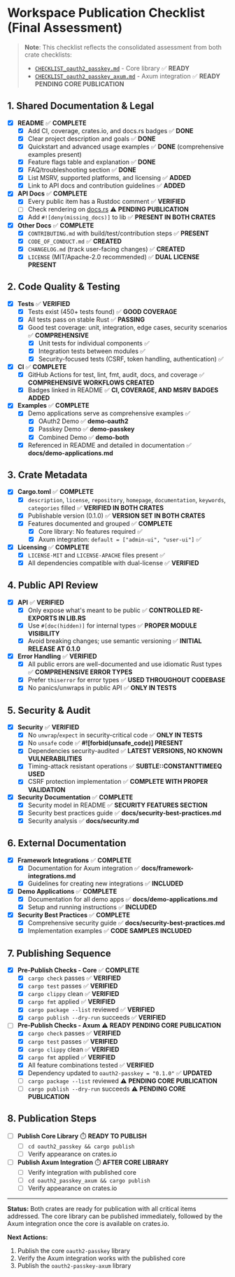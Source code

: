# Workspace Publication Checklist (Final Assessment)

> **Note**: This checklist reflects the consolidated assessment from both crate checklists:
>
> - [`CHECKLIST_oauth2_passkey.md`](CHECKLIST_oauth2_passkey.md) - Core library ✅ **READY**
> - [`CHECKLIST_oauth2_passkey_axum.md`](CHECKLIST_oauth2_passkey_axum.md) - Axum integration ✅ **READY PENDING CORE PUBLICATION**

## 1. Shared Documentation & Legal

- [x] **README** ✅ **COMPLETE**
  - [x] Add CI, coverage, crates.io, and docs.rs badges ✅ **DONE**
  - [x] Clear project description and goals ✅ **DONE**
  - [x] Quickstart and advanced usage examples ✅ **DONE** (comprehensive examples present)
  - [x] Feature flags table and explanation ✅ **DONE**
  - [x] FAQ/troubleshooting section ✅ **DONE**
  - [x] List MSRV, supported platforms, and licensing ✅ **ADDED**
  - [x] Link to API docs and contribution guidelines ✅ **ADDED**

- [x] **API Docs** ✅ **COMPLETE**
  - [x] Every public item has a Rustdoc comment ✅ **VERIFIED**
  - [ ] Check rendering on [docs.rs](https://docs.rs/oauth2_passkey_axum) ⚠️ **PENDING PUBLICATION**
  - [x] Add `#![deny(missing_docs)]` to lib ✅ **PRESENT IN BOTH CRATES**

- [x] **Other Docs** ✅ **COMPLETE**
  - [x] `CONTRIBUTING.md` with build/test/contribution steps ✅ **PRESENT**
  - [x] `CODE_OF_CONDUCT.md` ✅ **CREATED**
  - [x] `CHANGELOG.md` (track user-facing changes) ✅ **CREATED**
  - [x] `LICENSE` (MIT/Apache-2.0 recommended) ✅ **DUAL LICENSE PRESENT**

## 2. Code Quality & Testing

- [x] **Tests** ✅ **VERIFIED**
  - [x] Tests exist (450+ tests found) ✅ **GOOD COVERAGE**
  - [x] All tests pass on stable Rust ✅ **PASSING**
  - [x] Good test coverage: unit, integration, edge cases, security scenarios ✅ **COMPREHENSIVE**
    - [x] Unit tests for individual components ✅
    - [x] Integration tests between modules ✅
    - [x] Security-focused tests (CSRF, token handling, authentication) ✅

- [x] **CI** ✅ **COMPLETE**
  - [x] GitHub Actions for test, lint, fmt, audit, docs, and coverage ✅ **COMPREHENSIVE WORKFLOWS CREATED**
  - [x] Badges linked in README ✅ **CI, COVERAGE, AND MSRV BADGES ADDED**

- [x] **Examples** ✅ **COMPLETE**
  - [x] Demo applications serve as comprehensive examples ✅
    - [x] OAuth2 Demo ✅ **demo-oauth2**
    - [x] Passkey Demo ✅ **demo-passkey**
    - [x] Combined Demo ✅ **demo-both**
  - [x] Referenced in README and detailed in documentation ✅ **docs/demo-applications.md**

## 3. Crate Metadata

- [x] **Cargo.toml** ✅ **COMPLETE**
  - [x] `description`, `license`, `repository`, `homepage`, `documentation`, `keywords`, `categories` filled ✅ **VERIFIED IN BOTH CRATES**
  - [x] Publishable version (0.1.0) ✅ **VERSION SET IN BOTH CRATES**
  - [x] Features documented and grouped ✅ **COMPLETE**
    - [x] Core library: No features required ✅
    - [x] Axum integration: `default = ["admin-ui", "user-ui"]` ✅

- [x] **Licensing** ✅ **COMPLETE**
  - [x] `LICENSE-MIT` and `LICENSE-APACHE` files present ✅
  - [x] All dependencies compatible with dual-license ✅ **VERIFIED**

## 4. Public API Review

- [x] **API** ✅ **VERIFIED**
  - [x] Only expose what's meant to be public ✅ **CONTROLLED RE-EXPORTS IN LIB.RS**
  - [x] Use `#[doc(hidden)]` for internal types ✅ **PROPER MODULE VISIBILITY**
  - [x] Avoid breaking changes; use semantic versioning ✅ **INITIAL RELEASE AT 0.1.0**

- [x] **Error Handling** ✅ **VERIFIED**
  - [x] All public errors are well-documented and use idiomatic Rust types ✅ **COMPREHENSIVE ERROR TYPES**
  - [x] Prefer `thiserror` for error types ✅ **USED THROUGHOUT CODEBASE**
  - [x] No panics/unwraps in public API ✅ **ONLY IN TESTS**

## 5. Security & Audit

- [x] **Security** ✅ **VERIFIED**
  - [x] No `unwrap`/`expect` in security-critical code ✅ **ONLY IN TESTS**
  - [x] No `unsafe` code ✅ **#![forbid(unsafe_code)] PRESENT**
  - [x] Dependencies security-audited ✅ **LATEST VERSIONS, NO KNOWN VULNERABILITIES**
  - [x] Timing-attack resistant operations ✅ **SUBTLE::CONSTANTTIMEEQ USED**
  - [x] CSRF protection implementation ✅ **COMPLETE WITH PROPER VALIDATION**

- [x] **Security Documentation** ✅ **COMPLETE**
  - [x] Security model in README ✅ **SECURITY FEATURES SECTION**
  - [x] Security best practices guide ✅ **docs/security-best-practices.md**
  - [x] Security analysis ✅ **docs/security.md**

## 6. External Documentation

- [x] **Framework Integrations** ✅ **COMPLETE**
  - [x] Documentation for Axum integration ✅ **docs/framework-integrations.md**
  - [x] Guidelines for creating new integrations ✅ **INCLUDED**

- [x] **Demo Applications** ✅ **COMPLETE**
  - [x] Documentation for all demo apps ✅ **docs/demo-applications.md**
  - [x] Setup and running instructions ✅ **INCLUDED**

- [x] **Security Best Practices** ✅ **COMPLETE**
  - [x] Comprehensive security guide ✅ **docs/security-best-practices.md**
  - [x] Implementation examples ✅ **CODE SAMPLES INCLUDED**

## 7. Publishing Sequence

- [x] **Pre-Publish Checks - Core** ✅ **COMPLETE**
  - [x] `cargo check` passes ✅ **VERIFIED**
  - [x] `cargo test` passes ✅ **VERIFIED**
  - [x] `cargo clippy` clean ✅ **VERIFIED**
  - [x] `cargo fmt` applied ✅ **VERIFIED**
  - [x] `cargo package --list` reviewed ✅ **VERIFIED**
  - [x] `cargo publish --dry-run` succeeds ✅ **VERIFIED**

- [ ] **Pre-Publish Checks - Axum** ⚠️ **READY PENDING CORE PUBLICATION**
  - [x] `cargo check` passes ✅ **VERIFIED**
  - [x] `cargo test` passes ✅ **VERIFIED**
  - [x] `cargo clippy` clean ✅ **VERIFIED**
  - [x] `cargo fmt` applied ✅ **VERIFIED**
  - [x] All feature combinations tested ✅ **VERIFIED**
  - [x] Dependency updated to `oauth2-passkey = "0.1.0"` ✅ **UPDATED**
  - [ ] `cargo package --list` reviewed ⚠️ **PENDING CORE PUBLICATION**
  - [ ] `cargo publish --dry-run` succeeds ⚠️ **PENDING CORE PUBLICATION**

## 8. Publication Steps

- [ ] **Publish Core Library** ⏱️ **READY TO PUBLISH**
  - [ ] `cd oauth2_passkey && cargo publish`
  - [ ] Verify appearance on crates.io

- [ ] **Publish Axum Integration** ⏱️ **AFTER CORE LIBRARY**
  - [ ] Verify integration with published core
  - [ ] `cd oauth2_passkey_axum && cargo publish`
  - [ ] Verify appearance on crates.io

---

**Status:** Both crates are ready for publication with all critical items addressed. The core library can be published immediately, followed by the Axum integration once the core is available on crates.io.

**Next Actions:**

1. Publish the core `oauth2-passkey` library
2. Verify the Axum integration works with the published core
3. Publish the `oauth2-passkey-axum` library
